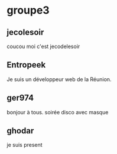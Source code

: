 # groupe3

## jecolesoir
coucou moi c'est jecodelesoir

## Entropeek
Je suis un développeur web de la Réunion.

## ger974
bonjour à tous.
soirée disco avec masque

## ghodar
je suis present
